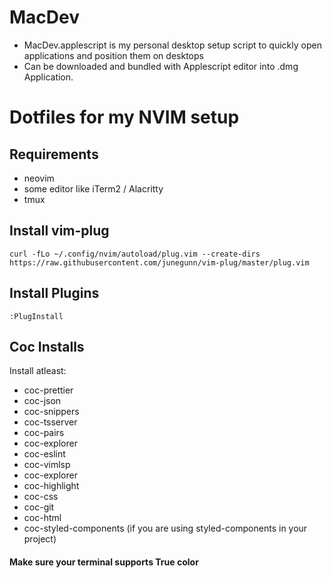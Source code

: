 # MacDev
- MacDev.applescript is my personal desktop setup script to quickly open applications and position them on desktops
- Can be downloaded and bundled with Applescript editor into .dmg Application.



# Dotfiles for my NVIM setup

## Requirements
- neovim
- some editor like iTerm2 / Alacritty
- tmux

## Install vim-plug
```
curl -fLo ~/.config/nvim/autoload/plug.vim --create-dirs https://raw.githubusercontent.com/junegunn/vim-plug/master/plug.vim
```

## Install Plugins
```
:PlugInstall
```

## Coc Installs
Install atleast:
- coc-prettier
- coc-json
- coc-snippers
- coc-tsserver
- coc-pairs
- coc-explorer
- coc-eslint
- coc-vimlsp
- coc-explorer
- coc-highlight
- coc-css
- coc-git
- coc-html
- coc-styled-components (if you are using styled-components in your project)

#### Make sure your terminal supports True color

